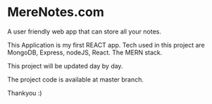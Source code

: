 # MereNotes.com
A user friendly web app that can store all your notes.

This Application is my first REACT app.
Tech used in this project are MongoDB, Express, nodeJS, React.
The MERN stack.

This project will be updated day by day.

The project code is available at master branch.

Thankyou :)
